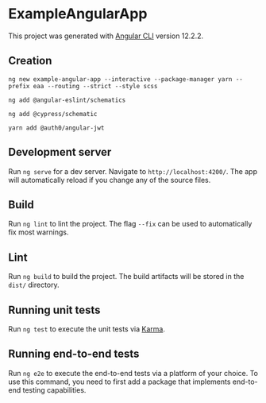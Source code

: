 # ExampleAngularApp

This project was generated with [Angular CLI](https://github.com/angular/angular-cli) version 12.2.2.

## Creation

`ng new example-angular-app --interactive --package-manager yarn --prefix eaa --routing --strict --style scss`

`ng add @angular-eslint/schematics`

`ng add @cypress/schematic`

`yarn add @auth0/angular-jwt`

## Development server

Run `ng serve` for a dev server. Navigate to `http://localhost:4200/`. The app will automatically reload if you change any of the source files.

## Build

Run `ng lint` to lint the project. The flag `--fix` can be used to automatically fix most warnings.

## Lint

Run `ng build` to build the project. The build artifacts will be stored in the `dist/` directory.

## Running unit tests

Run `ng test` to execute the unit tests via [Karma](https://karma-runner.github.io).

## Running end-to-end tests

Run `ng e2e` to execute the end-to-end tests via a platform of your choice. To use this command, you need to first add a package that implements end-to-end testing capabilities.
